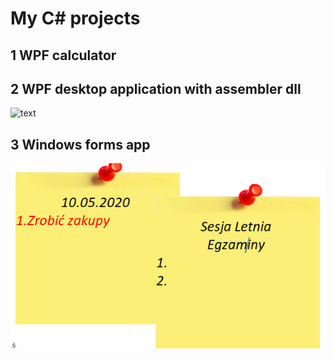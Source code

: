 # My C# projects
## 1 WPF calculator <br />

## 2 WPF desktop application with assembler dll <br />
![text](FiltrPudełkowy/screen-shot.png)
## 3 Windows forms app <br />
![Wf](karteczki.png)
